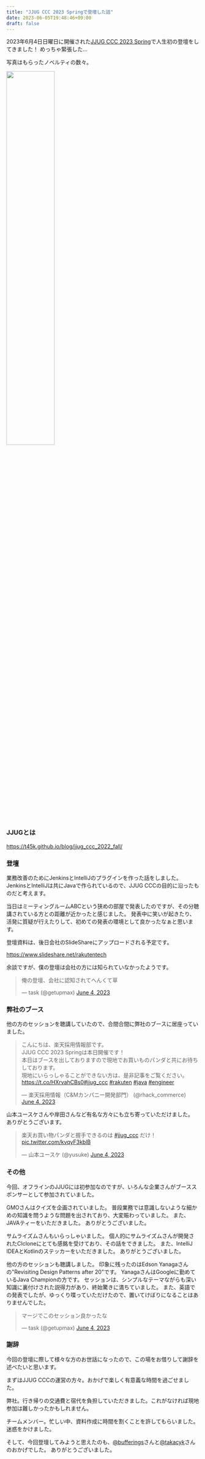 ```yaml
---
title: "JJUG CCC 2023 Springで登壇した話"
date: 2023-06-05T19:48:46+09:00
draft: false
---
```


2023年6月4日日曜日に開催された[JJUG CCC 2023 Spring](https://sessionize.com/api/v2/y7inyq6y/view/GridSmart)で人生初の登壇をしてきました！
めっちゃ緊張した...

写真はもらったノベルティの数々。

<img src="/img/blog/jjug_ccc_2023_spring.jpg" height="50%" width="50%">

### JJUGとは

https://t45k.github.io/blog/jjug_ccc_2022_fall/

### 登壇

業務改善のためにJenkinsとIntelliJのプラグインを作った話をしました。
JenkinsとIntelliJは共にJavaで作られているので、JJUG CCCの目的に沿ったものだと考えます。

当日はミーティングルームABCという狭めの部屋で発表したのですが、その分聴講されている方との距離が近かったと感じました。
発表中に笑いが起きたり、活発に質疑が行えたりして、初めての発表の環境として良かったなぁと思います。

登壇資料は、後日会社のSlideShareにアップロードされる予定です。

https://www.slideshare.net/rakutentech

余談ですが、僕の登壇は会社の方には知られていなかったようです。

<blockquote class="twitter-tweet"><p lang="ja" dir="ltr">俺の登壇、会社に認知されてへんくて草</p>&mdash; task (@getupmax) <a href="https://twitter.com/getupmax/status/1665175461436215297?ref_src=twsrc%5Etfw">June 4, 2023</a></blockquote> <script async src="https://platform.twitter.com/widgets.js" charset="utf-8"></script>

### 弊社のブース

他の方のセッションを聴講していたので、合間合間に弊社のブースに居座っていました。

<blockquote class="twitter-tweet"><p lang="ja" dir="ltr">こんにちは、楽天採用情報部です。<br>JJUG CCC 2023 Springは本日開催です！<br>本日はブースを出しておりますので現地でお買いものパンダと共にお待ちしております。<br>現地にいらっしゃることができない方は、是非記事をご覧ください。<br> <a href="https://t.co/HXrvahCBs0">https://t.co/HXrvahCBs0</a><a href="https://twitter.com/hashtag/jjug_ccc?src=hash&amp;ref_src=twsrc%5Etfw">#jjug_ccc</a> <a href="https://twitter.com/hashtag/rakuten?src=hash&amp;ref_src=twsrc%5Etfw">#rakuten</a> <a href="https://twitter.com/hashtag/java?src=hash&amp;ref_src=twsrc%5Etfw">#java</a> <a href="https://twitter.com/hashtag/engineer?src=hash&amp;ref_src=twsrc%5Etfw">#engineer</a></p>&mdash; 楽天採用情報（C&amp;Mカンパニー開発部門） (@rhack_commerce) <a href="https://twitter.com/rhack_commerce/status/1665156452988882944?ref_src=twsrc%5Etfw">June 4, 2023</a></blockquote> <script async src="https://platform.twitter.com/widgets.js" charset="utf-8"></script>

山本ユースケさんや岸田さんなど有名な方々にも立ち寄っていただけました。
ありがとうございます。

<blockquote class="twitter-tweet"><p lang="ja" dir="ltr">楽天お買い物パンダと握手できるのは <a href="https://twitter.com/hashtag/jjug_ccc?src=hash&amp;ref_src=twsrc%5Etfw">#jjug_ccc</a> だけ！ <a href="https://t.co/kvqyF3kblB">pic.twitter.com/kvqyF3kblB</a></p>&mdash; 山本ユースケ (@yusuke) <a href="https://twitter.com/yusuke/status/1665236778679250944?ref_src=twsrc%5Etfw">June 4, 2023</a></blockquote> <script async src="https://platform.twitter.com/widgets.js" charset="utf-8"></script>

### その他

今回、オフラインのJJUGには初参加なのですが、いろんな企業さんがブーススポンサーとして参加されていました。

GMOさんはクイズを企画されていました。
普段業務では意識しないような細かめの知識を問うような問題を出されており、大変賑わっていました。
また、JAVAティーをいただきました。
ありがとうございました。

サムライズムさんもいらっしゃいました。
個人的にサムライズムさんが開発されたCIcloneにとても感銘を受けており、その話をできました。
また、IntelliJ IDEAとKotlinのステッカーをいただきました。
ありがとうございました。

他の方のセッションも聴講しました。
印象に残ったのはEdson Yanagaさんの"Revisiting Design Patterns after 20"です。
YanagaさんはGoogleに勤めているJava Championの方です。
セッションは、シンプルなテーマながらも深い知識に裏付けされた説得力があり、終始驚きに満ちていました。
また、英語での発表でしたが、ゆっくり喋っていただけたので、置いてけぼりになることはありませんでした。

<blockquote class="twitter-tweet"><p lang="ja" dir="ltr">マージでこのセッション良かったな</p>&mdash; task (@getupmax) <a href="https://twitter.com/getupmax/status/1665283888728641537?ref_src=twsrc%5Etfw">June 4, 2023</a></blockquote> <script async src="https://platform.twitter.com/widgets.js" charset="utf-8"></script>

### 謝辞

今回の登壇に際して様々な方のお世話になったので、この場をお借りして謝辞を述べたいと思います。

まずはJJUG CCCの運営の方々。おかげで楽しく有意義な時間を過ごせました。

弊社。行き帰りの交通費と宿代を負担していただきました。これがなければ現地参加は難しかったかもしれません。

チームメンバー。忙しい中、資料作成に時間を割くことを許してもらいました。迷惑をかけました。

そして、今回登壇してみようと思えたのも、[@bufferings](https://twitter.com/bufferings)さんと[@takacyk](https://twitter.com/takacyk)さんのおかげでした。
ありがとうございました。
